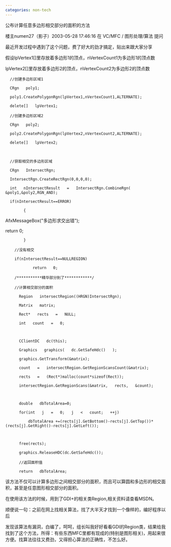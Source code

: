 ```yaml
---
categories: non-tech
---
```

公布计算任意多边形相交部分的面积的方法

楼主numen27（影子）2003-05-28 17:46:16 在 VC/MFC / 图形处理/算法 提问



最近开发过程中遇到了这个问题，费了好大的劲才搞定，贴出来跟大家分享  

   

  假设lpVertex1[]里存放着多边形1的顶点，nVertexCount1为多边形1的顶点数  

  lpVertex2[]里存放着多边形2的顶点，nVertexCount2为多边形2的顶点数  

      //创建多边形区域1  

      CRgn   poly1;  

      poly1.CreatePolygonRgn(lpVertex1,nVertexCount1,ALTERNATE);  

      delete[]   lpVertex1;  

      //创建多边形区域2  

      CRgn   poly2;  

      poly2.CreatePolygonRgn(lpVertex2,nVertexCount2,ALTERNATE);  

      delete[]   lpVertex2;  

   

      //获取相交的多边形区域  

      CRgn   IntersectRgn;  

      IntersectRgn.CreateRectRgn(0,0,0,0);  

      int   nIntersectResult   =   IntersectRgn.CombineRgn(   &poly1,&poly2,RGN_AND);  

      if(nIntersectResult==ERROR)  

            {  

  AfxMessageBox("多边形求交出错");  

  return   0;  

            }  

        //没有相交  

        if(nIntersectResult==NULLREGION)  

                return   0;  

        /***********精华部分到了************/    

        //计算相交部分的面积  

          Region   intersectRegion((HRGN)IntersectRgn);  

          Matrix   matrix;  

          Rect*   rects   =   NULL;  

          int   count   =   0;    

   

          CClientDC   dc(this);  

          Graphics   graphics(   dc.GetSafeHdc()   );  

          graphics.GetTransform(&matrix);  

          count   =   intersectRegion.GetRegionScansCount(&matrix);  

          rects   =   (Rect*)malloc(count*sizeof(Rect));  

          intersectRegion.GetRegionScans(&matrix,   rects,   &count);  

           

          double   dbTotalArea=0;  

          for(int   j   =   0;   j   <   count;   ++j)  

              dbTotalArea +=(rects[j].GetBottom()-rects[j].GetTop())*   (rects[j].GetRight()-rects[j].GetLeft());  

   

          free(rects);  

          graphics.ReleaseHDC(dc.GetSafeHdc());  

          //返回面积值  

          return   dbTotalArea;  

   

  该方法不仅可以计算多边形之间相交部分的面积，而且可以算圆和多边形的相交面积，甚至是任意图形相交部分的面积。  

  在使用该方法的时候，用到了GDI+的相关类Region,相关资料请查看MSDN。  

  顺便说一句：之前在网上找相关算法，找了大半天才找到一个像样的，编好程序以后  

  发现该算法有漏洞，白编了，呵呵，组长叫我好好看看GDI的Region类，结果给我找到了这个方法，所得：有些东西MFC里都有现成的(特别是图形相关)，用起来很方便。找算法往往又费劲，又得担心算法的正确性，不怎么好。  

    
